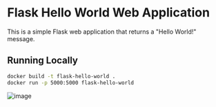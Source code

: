 # Flask Hello World Web Application

This is a simple Flask web application that returns a "Hello World!" message.

## Running Locally

```bash
docker build -t flask-hello-world .
docker run -p 5000:5000 flask-hello-world
````
![image](https://github.com/user-attachments/assets/00df04f2-0f32-4b59-bb36-73c345e361cb)
